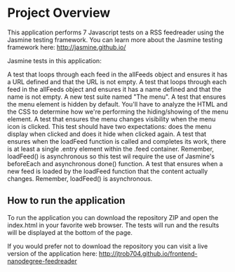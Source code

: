 # Project Overview

This application performs 7 Javascript tests on a RSS feedreader using the Jasmine testing framework. You can learn more about the Jasmine testing framework here: http://jasmine.github.io/

Jasmine tests in this application:

A test that loops through each feed in the allFeeds object and ensures it has a URL defined and that the URL is not empty.
A test that loops through each feed in the allFeeds object and ensures it has a name defined and that the name is not empty.
A new test suite named "The menu".
A test that ensures the menu element is hidden by default. You'll have to analyze the HTML and the CSS to determine how we're performing the hiding/showing of the menu element.
A test that ensures the menu changes visibility when the menu icon is clicked. This test should have two expectations: does the menu display when clicked and does it hide when clicked again.
A test that ensures when the loadFeed function is called and completes its work, there is at least a single .entry element within the .feed container. Remember, loadFeed() is asynchronous so this test wil require the use of Jasmine's beforeEach and asynchronous done() function.
A test that ensures when a new feed is loaded by the loadFeed function that the content actually changes. Remember, loadFeed() is asynchronous.

## How to run the application

To run the application you can download the repository ZIP and open the index.html in your favorite web browser. The tests will run and the results will be displayed at the bottom of the page.

If you would prefer not to download the repository you can visit a live version of the application here: http://jtrob704.github.io/frontend-nanodegree-feedreader